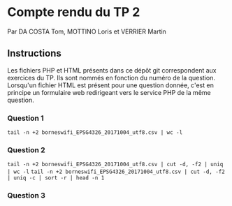 # Compte rendu du TP 2
Par DA COSTA Tom, MOTTINO Loris et VERRIER Martin


## Instructions
Les fichiers PHP et HTML présents dans ce dépôt git correspondent aux exercices du TP.
Ils sont nommés en fonction du numéro de la question.
Lorsqu'un fichier HTML est présent pour une question donnée, c'est en principe un formulaire web redirigeant vers le service PHP de la même question.



### Question 1
```tail -n +2 borneswifi_EPSG4326_20171004_utf8.csv | wc -l```


### Question 2
```tail -n +2 borneswifi_EPSG4326_20171004_utf8.csv | cut -d, -f2 | uniq | wc -l```
```tail -n +2 borneswifi_EPSG4326_20171004_utf8.csv | cut -d, -f2 | uniq -c | sort -r | head -n 1```


### Question 3

